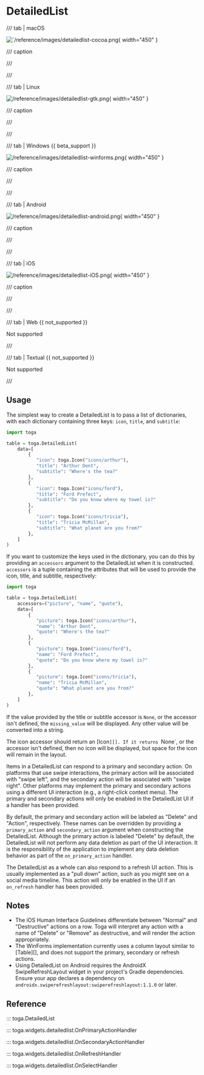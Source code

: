 # DetailedList

/// tab | macOS

![`/reference/images/detailedlist-cocoa.png](/reference/images/detailedlist-cocoa.png){ width="450" }

/// caption

///


<!-- TODO: Update alt text -->

///

/// tab | Linux

![/reference/images/detailedlist-gtk.png](/reference/images/detailedlist-gtk.png){ width="450" }

/// caption

///


<!-- TODO: Update alt text -->

///

/// tab | Windows {{ beta_support }}

![/reference/images/detailedlist-winforms.png](/reference/images/detailedlist-winforms.png){ width="450" }

/// caption

///


<!-- TODO: Update alt text -->

///

/// tab | Android

![/reference/images/detailedlist-android.png](/reference/images/detailedlist-android.png){ width="450" }

/// caption

///


<!-- TODO: Update alt text -->

///

/// tab | iOS

![/reference/images/detailedlist-iOS.png](/reference/images/detailedlist-iOS.png){ width="450" }

/// caption

///


<!-- TODO: Update alt text -->

///

/// tab | Web {{ not_supported }}

Not supported

///

/// tab | Textual {{ not_supported }}

Not supported

///

## Usage

The simplest way to create a DetailedList is to pass a list of
dictionaries, with each dictionary containing three keys: `icon`,
`title`, and `subtitle`:

```python
import toga

table = toga.DetailedList(
    data=[
        {
           "icon": toga.Icon("icons/arthur"),
           "title": "Arthur Dent",
           "subtitle": "Where's the tea?"
        },
        {
           "icon": toga.Icon("icons/ford"),
           "title": "Ford Prefect",
           "subtitle": "Do you know where my towel is?"
        },
        {
           "icon": toga.Icon("icons/tricia"),
           "title": "Tricia McMillan",
           "subtitle": "What planet are you from?"
        },
    ]
)
```

If you want to customize the keys used in the dictionary, you can do
this by providing an `accessors` argument to the DetailedList when it is
constructed. `accessors` is a tuple containing the attributes that will
be used to provide the icon, title, and subtitle, respectively:

```python
import toga

table = toga.DetailedList(
    accessors=("picture", "name", "quote"),
    data=[
        {
           "picture": toga.Icon("icons/arthur"),
           "name": "Arthur Dent",
           "quote": "Where's the tea?"
        },
        {
           "picture": toga.Icon("icons/ford"),
           "name": "Ford Prefect",
           "quote": "Do you know where my towel is?"
        },
        {
           "picture": toga.Icon("icons/tricia"),
           "name": "Tricia McMillan",
           "quote": "What planet are you from?"
        },
    ]
)
```

If the value provided by the title or subtitle accessor is `None`, or
the accessor isn't defined, the `missing_value` will be displayed. Any
other value will be converted into a string.

The icon accessor should return an [Icon`][].
If it returns `None`, or the accessor isn't defined, then no icon will
be displayed, but space for the icon will remain in the layout.

Items in a DetailedList can respond to a primary and secondary action.
On platforms that use swipe interactions, the primary action will be
associated with "swipe left", and the secondary action will be
associated with "swipe right". Other platforms may implement the primary
and secondary actions using a different UI interaction (e.g., a
right-click context menu). The primary and secondary actions will only
be enabled in the DetailedList UI if a handler has been provided.

By default, the primary and secondary action will be labeled as "Delete"
and "Action", respectively. These names can be overridden by providing a
`primary_action` and `secondary_action` argument when constructing the
DetailedList. Although the primary action is labeled "Delete" by
default, the DetailedList will not perform any data deletion as part of
the UI interaction. It is the responsibility of the application to
implement any data deletion behavior as part of the `on_primary_action`
handler.

The DetailedList as a whole can also respond to a refresh UI action.
This is usually implemented as a "pull down" action, such as you might
see on a social media timeline. This action will only be enabled in the
UI if an `on_refresh` handler has been provided.

## Notes

- The iOS Human Interface Guidelines differentiate between "Normal" and
  "Destructive" actions on a row. Toga will interpret any action with a
  name of "Delete" or "Remove" as destructive, and will render the
  action appropriately.
- The WinForms implementation currently uses a column layout similar to
  [Table][], and does not support the
  primary, secondary or refresh actions.
- Using DetailedList on Android requires the AndroidX SwipeRefreshLayout
  widget in your project's Gradle dependencies. Ensure your app declares
  a dependency on `androidx.swiperefreshlayout:swiperefreshlayout:1.1.0`
  or later.

## Reference

::: toga.DetailedList

::: toga.widgets.detailedlist.OnPrimaryActionHandler

::: toga.widgets.detailedlist.OnSecondaryActionHandler

::: toga.widgets.detailedlist.OnRefreshHandler

::: toga.widgets.detailedlist.OnSelectHandler
